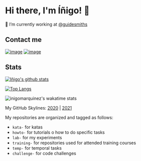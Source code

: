 # Hi there, I'm Íñigo! 👋

🔭 I’m currently working at [@guidesmiths](https://github.com/guidesmiths)

## Contact me

[![image](https://img.shields.io/badge/GitHub-100000?style=for-the-badge&logo=github&logoColor=white)](https://github.com/inigomarquinez)
[![image](https://img.shields.io/badge/LinkedIn-0077B5?style=for-the-badge&logo=linkedin&logoColor=white)](https://www.linkedin.com/in/inigo-marquinez/)

## Stats

[![Iñigo's github stats](https://github-readme-stats.vercel.app/api?username=inigomarquinez&count_private=true&show_icons=true&theme=dark)](https://github.com/anuraghazra/github-readme-stats)

[![Top Langs](https://github-readme-stats.vercel.app/api/top-langs/?username=inigomarquinez)](https://github.com/anuraghazra/github-readme-stats)

![inigomarquinez's wakatime stats](https://github-readme-stats.vercel.app/api/wakatime?username=inigomarquinez)

My GitHub Skylines: [2020](https://skyline.github.com/inigomarquinez/2020) | [2021](https://skyline.github.com/inigomarquinez/2021)

My repositories are organized and tagged as follows:

- `kata-` for katas
- `howto-` for tutorials o how to do specific tasks
- `lab-` for my experiments
- `training-` for repositories used for attended training courses
- `temp-` for temporal tasks
- `challenge-` for code challenges

<!--
![inigomarquinez's wakatime stats](https://wakatime.com/share/@inigomarquinez/c794cf97-1875-41d1-93ca-f81f743dbab0.svg)
-->

<!--
Badges: https://github.com/alexandresanlim/Badges4-README.md-Profile
Shields: https://shields.io/

Here are some ideas to get you started:

- 🔭 I’m currently working on ...
- 🌱 I’m currently learning ...
- 👯 I’m looking to collaborate on ...
- 🤔 I’m looking for help with ...
- 💬 Ask me about ...
- 📫 How to reach me: ...
- 😄 Pronouns: ...
- ⚡ Fun fact: ...
-->
